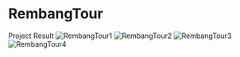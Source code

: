 # RembangTour

Project Result
![RembangTour1](https://user-images.githubusercontent.com/91865375/227702390-17fba93f-c489-4d31-a358-82183bfb2f4d.png)
![RembangTour2](https://user-images.githubusercontent.com/91865375/227702444-c52114e2-609a-46ff-913b-28cfe007ae46.png)
![RembangTour3](https://user-images.githubusercontent.com/91865375/227702514-bbf18e5c-93e3-488e-9327-b1e83da04716.png)
![RembangTour4](https://user-images.githubusercontent.com/91865375/227702536-34920f3f-430c-4613-8e39-d780e7282983.png)
